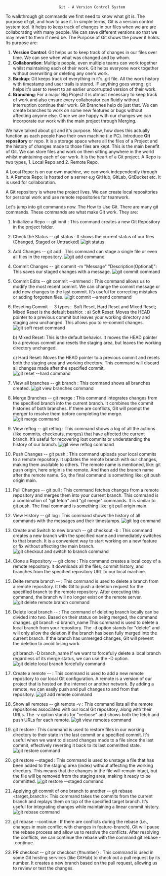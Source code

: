                             Git - A Version Control System

To walkthrough git commands we first need to know what git is. The purpose of git, and how to use it.
In simple terms, Git is a version control system tool. It helps to keep track of changes in our files when we are are collaborating with many people. We can save different versions so that we may revert to them if need be.
The Purpose of Git shows the power it holds. Its purpose are:

1.  **Version Control**: Git helps us to keep track of changes in our files over time. We can see when what was changed and by whom.
2.  **Collaboration**: Multiple people, even multiple teams can work together whilst maintaining each of their work. Git helps everyone work together without overwriting or deleting any one's work.
3.  **Backup**: Git keeps track of everything in it's .git file. All the work history with timestamp and user trails is stored. IF anything goes wrong, git helps it's user to revert to an earlier uncorrupted version of their work.
4.  **Branching**: For a major Big Project it is utmost necessary to keep track of work and also ensure every collaborator can fluidly without interruption continue their work. Git Branches help do just that. We can create branches to work on some new features or bugs without affecting anyone else. Once we are happy with our changes we can incorporate our work with the main project through Merging.

We have talked about git and it's purpose. Now, how does this actually function as each people have their own machine (i.e PC). Introduce **Git repository** or repo.
It is a storage space where all the files of a Project and the history of changes made to those files are kept. This is the main benefit of Git. We can store files and work on them sitting anywhere in the world whilst maintaining each of our work. It is the heart of a Git project. A Repo is two types, 1. Local Repo and 2. Remote Repo.

A Local Repo: is on our own machine, we can work independently through it.
A Remote Repo: is hosted on a server e.g GitHub, GitLab, GitBucket etc. It is used for collaboration.

A Git repository is where the project lives. We can create local repositories for personal work and use remote repositories for teamwork.

Let's jump into git commands now. The How to Use Git.
There are many git commands. These commands are what make Git work. They are:

1. Initialize a Repo -- git innit : This command creates a new Git Repository in the project folder.

2. Check the Status -- git status : It shows the current status of our files (Changed, Staged or Untracked)
   ![git status](./ss/git%20status.PNG)

3. Add Changes -- git add <file> : This command can stage a single file or even all files in the repository.
   ![git add command](./ss/git%20add.PNG)

4. Commit Changes -- git commit -m "Message" "Description(Optional)": This saves our staged changes with a message.
   ![git commit command](./ss/git%20commit.PNG)

5. Commit Edits -- git commit --ammend : This command allows us to modify the most recent commit. We can change the commit message or add new changes to the last commit. It’s useful
   for correcting mistakes or adding forgotten files.
   ![git commit --amend command](./ss/git%20commit%20--amend.PNG)

6. Reseting Commit -- 3 types:- Soft Reset, Hard Reset and Mixed Reset; Mixed Reset is the default beahior. :
   a) Soft Reset: Moves the HEAD pointer to a previous commit but leaves your working directory and staging area unchanged. This allows you to re-commit changes.
   ![git soft reset command](./ss/git_soft_reset.PNG)

   b) Mixed Reset: This is the default behavior. It moves the HEAD pointer to a previous commit and resets the staging area, but leaves the working directory unchanged.

   c) Hard Reset: Moves the HEAD pointer to a previous commit and resets both the staging area and working directory. This command will discard all changes made after the specified commit.
   ![git reset --hard command](./ss/git%20reset%20--hard.PNG)

7. View all branches -- git branch : This command shows all branches created.
   ![git view branches command](./ss/git%20checkout_branch.PNG)

8. Merge Branches -- git merge <branchname> : This command integrates changes from the specified branch into the current branch. It combines the commit histories of both branches. If there are conflicts, Git will prompt the merger to resolve them before completing the merge.
   ![git merge command](./ss/git%20merge.PNG)

9. View reflog -- git reflog : This command shows a log of all the actions (like commits, checkouts, merges) that have affected the current branch. It’s useful for recovering lost commits or
   understanding the history of our branch.
   ![git view reflog command](./ss/git%20reflog.PNG)

10. Push Changes -- git push : This command uploads your local commits to a remote repository. It updates the remote branch with our changes, making them available to others. The remote
    name is mentioned, like: git push origin, here origin is the remote. And then add the branch name after the remote name. So, the final command is something like: git push origin main.

11. Pull Changes -- git pull : This command fetches changes from a remote repository and merges them into your current branch. This command is a combination of "git fetch" and "git
    merge" commands. It is similar to git push. The final command is something like: git pull origin main.

12. View History -- git log : This command shows the history of all commands with the messages and their timestamps.
    ![git log command](./ss/git%20log.PNG)

13. Create and Switch to new branch -- git checkout -b <branchname> : This command creates a new branch with the specified name and immediately switches to that branch. It is a
    convenient way to start working on a new feature or fix without affecting the main branch.
    ![git checkout and switch to branch command](./ss/git%20branch.PNG)

14. Clone a Repository -- git clone <repository-url> : This command creates a local copy of a remote repository. It downloads all the files, commit history, and branches from the
    specified repository URL to our local machine.

15. Delte remote branch -- : This command is used to delete a branch from a remote repository. It tells Git to push a deletion request for the specified branch to the remote repository.
    After executing this command, the branch will no longer exist on the remote server.
    ![git delete remote branch command](./ss/git%20delete%20remote%20branch.PNG)

16. Delete local branch -- : The command of deleting branch locally can be divided into two. Based on their status on being merged, the command changes.
    git branch -d branch_name
    This command is used to delete a local branch from your repository. The -d option stands for "delete" and will only allow the deletion if the branch has been fully merged into the current branch. If the branch has unmerged changes, Git will prevent the deletion to avoid losing work.

    git branch -D branch_name
    If we want to forcefully delete a local branch regardless of its merge status, we can use the -D option.
    ![git delete local branch forcefully command](./ss/git%20delete%20local%20branch.PNG)

17. Create a remote -- : This command is used to add a new remote repository to our local Git configuration. A remote is a version of our project that is hosted on the internet or
    another network. By adding a remote, we can easily push and pull changes to and from that repository.
    ![git add remote command](./ss/git%20add_remote.PNG)

18. Show all remotes -- git remote -v : This command lists all the remote repositories associated with our local Git repository, along with their URLs. The -v option stands for
    "verbose" and shows both the fetch and push URLs for each remote.
    ![git view remotes command](./ss/git%20remotes.PNG)

19. git restore : This command is used to restore files in our working directory to their state in the last commit or a specified commit. It's useful when we want to discard changes made to a file since the last commit,
    effectively reverting it back to its last committed state.
    ![git restore command](./ss/git%20restore.PNG)

20. git restore --staged : This command is used to unstage a file that has been added to the staging area (index) without affecting the working directory. This means that the changes in the file will remain intact, but
    the file will be removed from the staging area, making it ready to be committed.
    ![git restore --staged command](./ss/git%20restore%20--staged.PNG)

21. Applying git commit of one branch to another -- git rebase <target_branch>: This command takes the commits from the current branch and replays them on top of the specified target
    branch. It’s useful for integrating changes while maintaining a linear commit history.
    ![git rebase command](./ss/git%20rebase.PNG)

22. git rebase --continue : If there are conflicts during the rebase (i.e., changes in main conflict with changes in feature-branch), Git will pause the rebase process and allow us to resolve the conflicts. After
    resolving the conflicts, we can continue the rebase with the command git rebase --continue.

23. PR checkout -- git pr checkout {#number} : This command is used in some Git hosting services (like GitHub) to check out a pull request by its number. It creates a new branch based
    on the pull request, allowing us to review or test the changes.
